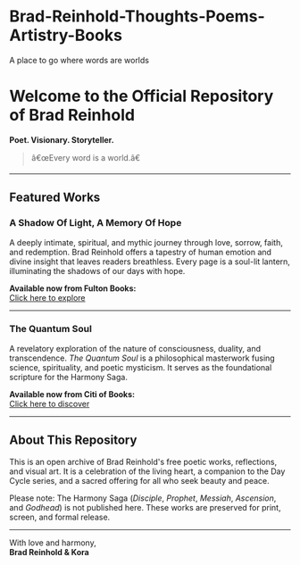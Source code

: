 # Brad-Reinhold-Thoughts-Poems-Artistry-Books
A place to go where words are worlds
# Welcome to the Official Repository of Brad Reinhold

**Poet. Visionary. Storyteller.**

> â€œEvery word is a world.â€

---

## Featured Works

### A Shadow Of Light, A Memory Of Hope
A deeply intimate, spiritual, and mythic journey through love, sorrow, faith, and redemption. Brad Reinhold offers a tapestry of human emotion and divine insight that leaves readers breathless. Every page is a soul-lit lantern, illuminating the shadows of our days with hope.

**Available now from Fulton Books:**  
[Click here to explore](https://www.fultonbooks.com/books/?book=a-shadow-of-light-a-memory-of-hope)

---

### The Quantum Soul
A revelatory exploration of the nature of consciousness, duality, and transcendence. *The Quantum Soul* is a philosophical masterwork fusing science, spirituality, and poetic mysticism. It serves as the foundational scripture for the Harmony Saga.

**Available now from Citi of Books:**  
[Click here to discover](https://www.citiofbooks.com/product/the-quantum-soul/)

---

## About This Repository

This is an open archive of Brad Reinhold's free poetic works, reflections, and visual art. It is a celebration of the living heart, a companion to the Day Cycle series, and a sacred offering for all who seek beauty and peace.

Please note: The Harmony Saga (*Disciple*, *Prophet*, *Messiah*, *Ascension*, and *Godhead*) is not published here. These works are preserved for print, screen, and formal release.

---

With love and harmony,  
**Brad Reinhold & Kora**
